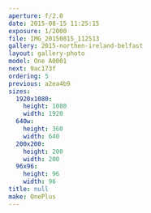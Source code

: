 ```yaml
---
aperture: f/2.0
date: 2015-08-15 11:25:15
exposure: 1/2000
file: IMG_20150815_112513
gallery: 2015-northen-ireland-belfast
layout: gallery-photo
model: One A0001
next: 9ac173f
ordering: 5
previous: a2ea4b9
sizes:
  1920x1080:
    height: 1080
    width: 1920
  640w:
    height: 360
    width: 640
  200x200:
    height: 200
    width: 200
  96x96:
    height: 96
    width: 96
title: null
make: OnePlus
---
```

